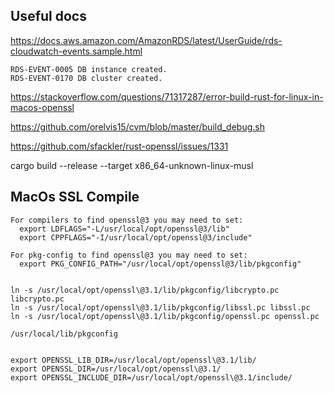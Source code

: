## Useful docs

https://docs.aws.amazon.com/AmazonRDS/latest/UserGuide/rds-cloudwatch-events.sample.html

```
RDS-EVENT-0005 DB instance created.
RDS-EVENT-0170 DB cluster created.
```

https://stackoverflow.com/questions/71317287/error-build-rust-for-linux-in-macos-openssl

https://github.com/orelvis15/cvm/blob/master/build_debug.sh

https://github.com/sfackler/rust-openssl/issues/1331

cargo build --release --target x86_64-unknown-linux-musl

## MacOs SSL Compile

```
For compilers to find openssl@3 you may need to set:
  export LDFLAGS="-L/usr/local/opt/openssl@3/lib"
  export CPPFLAGS="-I/usr/local/opt/openssl@3/include"

For pkg-config to find openssl@3 you may need to set:
  export PKG_CONFIG_PATH="/usr/local/opt/openssl@3/lib/pkgconfig"


ln -s /usr/local/opt/openssl\@3.1/lib/pkgconfig/libcrypto.pc libcrypto.pc
ln -s /usr/local/opt/openssl\@3.1/lib/pkgconfig/libssl.pc libssl.pc
ln -s /usr/local/opt/openssl\@3.1/lib/pkgconfig/openssl.pc openssl.pc

/usr/local/lib/pkgconfig


export OPENSSL_LIB_DIR=/usr/local/opt/openssl\@3.1/lib/
export OPENSSL_DIR=/usr/local/opt/openssl\@3.1/
export OPENSSL_INCLUDE_DIR=/usr/local/opt/openssl\@3.1/include/
```
